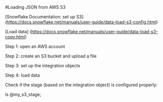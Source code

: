 #Loading JSON from AWS S3

[Snowflake Documentation: set up S3] (https://docs.snowflake.net/manuals/user-guide/data-load-s3-config.html)

[Load data]
(https://docs.snowflake.net/manuals/user-guide/data-load-s3-copy.html)

Step 1: open an AWS account

Step 2: create an S3 bucket and upload a file

Step 3: set up the integration objects

Step 4: load data


Check if the stage (based on the integration object) is configured properly:

ls @my_s3_stage;